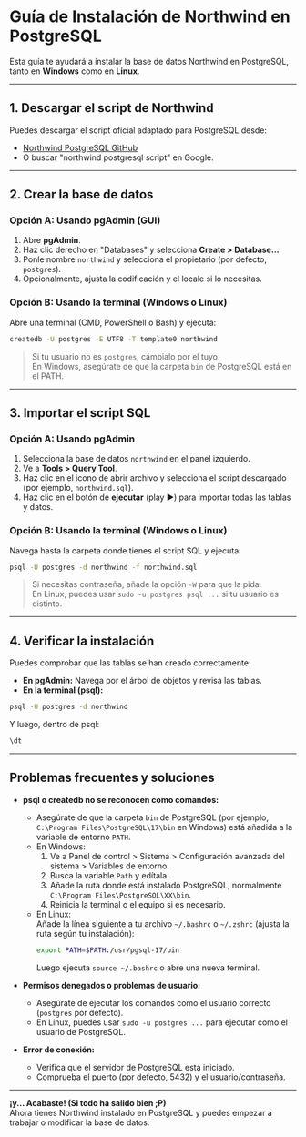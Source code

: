 # Guía de Instalación de Northwind en PostgreSQL

Esta guía te ayudará a instalar la base de datos Northwind en PostgreSQL, tanto en **Windows** como en **Linux**.

---

## 1. Descargar el script de Northwind

Puedes descargar el script oficial adaptado para PostgreSQL desde:
- [Northwind PostgreSQL GitHub](https://github.com/pthom/northwind_psql)
- O buscar "northwind postgresql script" en Google.

---

## 2. Crear la base de datos

### Opción A: Usando pgAdmin (GUI)

1. Abre **pgAdmin**.
2. Haz clic derecho en "Databases" y selecciona **Create > Database...**
3. Ponle nombre `northwind` y selecciona el propietario (por defecto, `postgres`).
4. Opcionalmente, ajusta la codificación y el locale si lo necesitas.

### Opción B: Usando la terminal (Windows o Linux)

Abre una terminal (CMD, PowerShell o Bash) y ejecuta:

```bash
createdb -U postgres -E UTF8 -T template0 northwind
```

> Si tu usuario no es `postgres`, cámbialo por el tuyo.  
> En Windows, asegúrate de que la carpeta `bin` de PostgreSQL está en el PATH.

---

## 3. Importar el script SQL

### Opción A: Usando pgAdmin

1. Selecciona la base de datos `northwind` en el panel izquierdo.
2. Ve a **Tools > Query Tool**.
3. Haz clic en el icono de abrir archivo y selecciona el script descargado (por ejemplo, `northwind.sql`).
4. Haz clic en el botón de **ejecutar** (play ▶️) para importar todas las tablas y datos.

### Opción B: Usando la terminal (Windows o Linux)

Navega hasta la carpeta donde tienes el script SQL y ejecuta:

```bash
psql -U postgres -d northwind -f northwind.sql
```

> Si necesitas contraseña, añade la opción `-W` para que la pida.  
> En Linux, puedes usar `sudo -u postgres psql ...` si tu usuario es distinto.

---

## 4. Verificar la instalación

Puedes comprobar que las tablas se han creado correctamente:

- **En pgAdmin:** Navega por el árbol de objetos y revisa las tablas.
- **En la terminal (psql):**

```bash
psql -U postgres -d northwind
```

Y luego, dentro de psql:

```sql
\dt
```

---

## Problemas frecuentes y soluciones

- **psql o createdb no se reconocen como comandos:**
  - Asegúrate de que la carpeta `bin` de PostgreSQL (por ejemplo, `C:\Program Files\PostgreSQL\17\bin` en Windows) está añadida a la variable de entorno `PATH`.
  - En Windows:  
    1. Ve a Panel de control > Sistema > Configuración avanzada del sistema > Variables de entorno.
    2. Busca la variable `Path` y edítala.
    3. Añade la ruta donde está instalado PostgreSQL, normalmente `C:\Program Files\PostgreSQL\XX\bin`.
    4. Reinicia la terminal o el equipo si es necesario.
  - En Linux:  
    Añade la línea siguiente a tu archivo `~/.bashrc` o `~/.zshrc` (ajusta la ruta según tu instalación):
    ```bash
    export PATH=$PATH:/usr/pgsql-17/bin
    ```
    Luego ejecuta `source ~/.bashrc` o abre una nueva terminal.

- **Permisos denegados o problemas de usuario:**
  - Asegúrate de ejecutar los comandos como el usuario correcto (`postgres` por defecto).
  - En Linux, puedes usar `sudo -u postgres ...` para ejecutar como el usuario de PostgreSQL.

- **Error de conexión:**
  - Verifica que el servidor de PostgreSQL está iniciado.
  - Comprueba el puerto (por defecto, 5432) y el usuario/contraseña.

---

**¡y... Acabaste! (Si todo ha salido bien ;P)**  
Ahora tienes Northwind instalado en PostgreSQL y puedes empezar a trabajar o modificar la base de datos.

